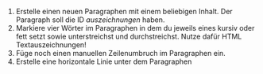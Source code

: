1.  Erstelle einen neuen Paragraphen mit einem beliebigen Inhalt. Der Paragraph soll die ID _auszeichnungen_ haben.
2.  Markiere vier Wörter im Paragraphen in dem du jeweils eines kursiv oder fett setzt sowie unterstreichst und durchstreichst. Nutze dafür HTML Textauszeichnungen!
3.  Füge noch einen manuellen Zeilenumbruch im Paragraphen ein.
4.  Erstelle eine horizontale Linie unter dem Paragraphen